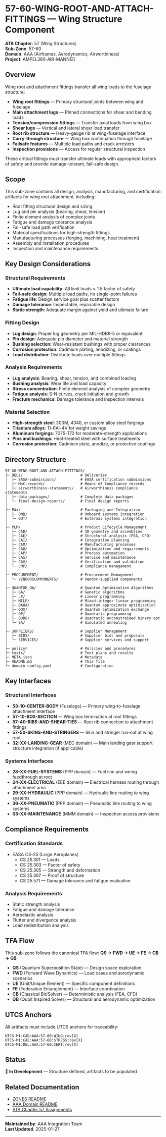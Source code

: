 # 57-60-WING-ROOT-AND-ATTACH-FITTINGS — Wing Structure Component

**ATA Chapter**: 57 (Wing Structures)  
**Sub-Zone**: 57-60  
**Domain**: AAA (Airframes, Aerodynamics, Airworthiness)  
**Project**: AMPEL360-AIR-MANNED

## Overview

Wing root and attachment fittings transfer all wing loads to the fuselage structure:
- **Wing root fittings** — Primary structural joints between wing and fuselage
- **Main attachment lugs** — Pinned connections for shear and bending loads
- **Tension/compression fittings** — Transfer axial loads from wing box
- **Shear lugs** — Vertical and lateral shear load transfer
- **Root rib structure** — Heavy-gauge rib at wing-fuselage interface
- **Carry-through structure** — Wing box continuation through fuselage
- **Failsafe features** — Multiple load paths and crack arresters
- **Inspection provisions** — Access for regular structural inspection

These critical fittings must transfer ultimate loads with appropriate factors of safety and provide damage-tolerant, fail-safe design.

## Scope

This sub-zone contains all design, analysis, manufacturing, and certification artifacts for wing root attachment, including:
- Root fitting structural design and sizing
- Lug and pin analysis (bearing, shear, tension)
- Finite element analysis of complex joints
- Fatigue and damage tolerance analysis
- Fail-safe load path verification
- Material specifications for high-strength fittings
- Manufacturing processes (forging, machining, heat treatment)
- Assembly and installation procedures
- Inspection and maintenance requirements

## Key Design Considerations

### Structural Requirements
- **Ultimate load capability**: All limit loads × 1.5 factor of safety
- **Fail-safe design**: Multiple load paths, no single-point failures
- **Fatigue life**: Design service goal plus scatter factors
- **Damage tolerance**: Inspectable, repairable design
- **Static strength**: Adequate margin against yield and ultimate failure

### Fitting Design
- **Lug design**: Proper lug geometry per MIL-HDBK-5 or equivalent
- **Pin design**: Adequate pin diameter and material strength
- **Bushing selection**: Wear-resistant bushings with proper clearances
- **Corrosion protection**: Cadmium plating, anodizing, or coatings
- **Load distribution**: Distribute loads over multiple fittings

### Analysis Requirements
- **Lug analysis**: Bearing, shear, tension, and combined loading
- **Bushing analysis**: Wear life and load capacity
- **Stress concentration**: Finite element analysis of complex geometry
- **Fatigue analysis**: S-N curves, crack initiation and growth
- **Fracture mechanics**: Damage tolerance and inspection intervals

### Material Selection
- **High-strength steel**: 300M, 4340, or custom alloy steel forgings
- **Titanium alloys**: Ti-6Al-4V for weight savings
- **Aluminum forgings**: 7075-T73 for moderate-strength applications
- **Pins and bushings**: Heat-treated steel with surface treatments
- **Corrosion protection**: Cadmium plate, anodize, or protective coatings

## Directory Structure

```
57-60-WING-ROOT-AND-ATTACH-FITTINGS/
├─ DELs/                          # Deliveries
│  ├─ EASA-submissions/           # EASA certification submissions
│  ├─ MoC-records/                # Means of Compliance records
│  ├─ airworthiness-statements/   # Airworthiness compliance statements
│  ├─ data-packages/              # Complete data packages
│  └─ final-design-reports/       # Final design reports
│
├─ PAx/                           # Packaging and Integration
│  ├─ ONB/                        # Onboard systems integration
│  └─ OUT/                        # External systems integration
│
├─ PLM/                           # Product Lifecycle Management
│  ├─ CAD/                        # 3D geometry and assemblies
│  ├─ CAE/                        # Structural analysis (FEA, CFD)
│  ├─ CAI/                        # Integration planning
│  ├─ CAM/                        # Manufacturing processes
│  ├─ CAO/                        # Optimization and requirements
│  ├─ CAP/                        # Process automation
│  ├─ CAS/                        # Service and maintenance
│  ├─ CAV/                        # Verification and validation
│  └─ CMP/                        # Compliance management
│
├─ PROCUREMENT/                   # Procurement Management
│  └─ VENDORSCOMPONENTS/          # Vendor-supplied components
│
├─ QUANTUM_OA/                    # Quantum Optimization Algorithms
│  ├─ GA/                         # Genetic algorithms
│  ├─ LP/                         # Linear programming
│  ├─ MILP/                       # Mixed-integer linear programming
│  ├─ QAOA/                       # Quantum approximate optimization
│  ├─ QOX/                        # Quantum optimization exchange
│  ├─ QP/                         # Quadratic programming
│  ├─ QUBO/                       # Quadratic unconstrained binary opt
│  └─ SA/                         # Simulated annealing
│
├─ SUPPLIERS/                     # Supplier Management
│  ├─ BIDS/                       # Supplier bids and proposals
│  └─ SERVICES/                   # Supplier services and support
│
├─ policy/                        # Policies and procedures
├─ tests/                         # Test plans and results
├─ META.json                      # Metadata
├─ README.md                      # This file
└─ domain-config.yaml             # Configuration
```

## Key Interfaces

### Structural Interfaces
- **53-10-CENTER-BODY** (Fuselage) — Primary wing-to-fuselage attachment interface
- **57-10-BOX-SECTION** — Wing box termination at root fittings
- **57-40-RIBS-AND-SHEAR-TIES** — Root rib connection to attachment fittings
- **57-50-SKINS-AND-STRINGERS** — Skin and stringer run-out at wing root
- **32-XX-LANDING-GEAR** (MEC domain) — Main landing gear support structure integration (if applicable)

### Systems Interfaces
- **28-XX-FUEL-SYSTEMS** (PPP domain) — Fuel line and wiring feedthrough at root
- **24-XX-ELECTRICAL** (EEE domain) — Electrical harness routing through attachment area
- **29-XX-HYDRAULIC** (PPP domain) — Hydraulic line routing to wing systems
- **36-XX-PNEUMATIC** (PPP domain) — Pneumatic line routing to wing systems
- **05-XX-MAINTENANCE** (MMM domain) — Inspection access provisions

## Compliance Requirements

### Certification Standards
- EASA CS-25 (Large Aeroplanes)
  - CS 25.301 — Loads
  - CS 25.303 — Factor of safety
  - CS 25.305 — Strength and deformation
  - CS 25.307 — Proof of structure
  - CS 25.571 — Damage tolerance and fatigue evaluation

### Analysis Requirements
- Static strength analysis
- Fatigue and damage tolerance
- Aeroelastic analysis
- Flutter and divergence analysis
- Load redistribution analysis

## TFA Flow

This sub-zone follows the canonical TFA flow:
**QS → FWD → UE → FE → CB → QB**

- **QS** (Quantum Superposition State) — Design space exploration
- **FWD** (Forward Wave Dynamics) — Load cases and aerodynamic scenarios
- **UE** (Unit/Unique Element) — Specific component definitions
- **FE** (Federation Entanglement) — Interface coordination
- **CB** (Classical Bit/Solver) — Deterministic analysis (FEA, CFD)
- **QB** (Qubit Inspired Solver) — Structural and aerodynamic optimization

## UTCS Anchors

All artifacts must include UTCS anchors for traceability:
```
UTCS-MI:CAD:AAA:57-60:WING:rev[X]
UTCS-MI:CAE:AAA:57-60:STRESS:rev[X]
UTCS-MI:DEL:AAA:57-60:CERT:rev[X]
```

## Status

🚧 **In Development** — Structure defined, artifacts to be populated

## Related Documentation

- [ZONES README](../README.md)
- [AAA Domain README](../../README.md)
- [ATA Chapter 57 Assignments](../../../../../1-DIMENSIONS/CANONICAL-TAXONOMY/ata-chapters.csv)

---

**Maintained by**: AAA Integration Team  
**Last Updated**: 2025-01-27

